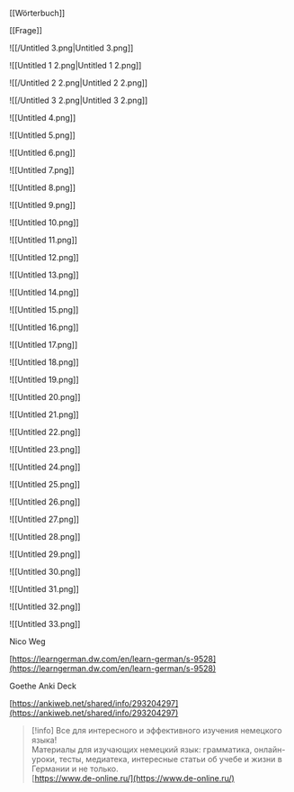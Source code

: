 [[Wörterbuch]]

[[Frage]]

![[/Untitled 3.png|Untitled 3.png]]

  

![[Untitled 1 2.png|Untitled 1 2.png]]

![[/Untitled 2 2.png|Untitled 2 2.png]]

![[/Untitled 3 2.png|Untitled 3 2.png]]

![[Untitled 4.png]]

![[Untitled 5.png]]

![[Untitled 6.png]]

![[Untitled 7.png]]

![[Untitled 8.png]]

![[Untitled 9.png]]

  

![[Untitled 10.png]]

![[Untitled 11.png]]

![[Untitled 12.png]]

![[Untitled 13.png]]

![[Untitled 14.png]]

![[Untitled 15.png]]

![[Untitled 16.png]]

![[Untitled 17.png]]

![[Untitled 18.png]]

![[Untitled 19.png]]

![[Untitled 20.png]]

![[Untitled 21.png]]

![[Untitled 22.png]]

![[Untitled 23.png]]

![[Untitled 24.png]]

![[Untitled 25.png]]

![[Untitled 26.png]]

![[Untitled 27.png]]

![[Untitled 28.png]]

![[Untitled 29.png]]

![[Untitled 30.png]]

![[Untitled 31.png]]

![[Untitled 32.png]]

  

  

  

  

  

  

  

![[Untitled 33.png]]

Nico Weg

[https://learngerman.dw.com/en/learn-german/s-9528](https://learngerman.dw.com/en/learn-german/s-9528)

Goethe Anki Deck

[https://ankiweb.net/shared/info/293204297](https://ankiweb.net/shared/info/293204297)

> [!info] Все для интересного и эффективного изучения немецкого языка!  
> Материалы для изучающих немецкий язык: грамматика, онлайн-уроки, тесты, медиатека, интересные статьи об учебе и жизни в Германии и не только.  
> [https://www.de-online.ru/](https://www.de-online.ru/)
